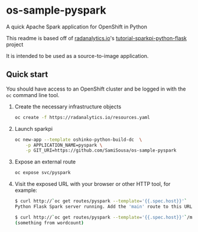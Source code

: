 # os-sample-pyspark
A quick Apache Spark application for OpenShift in Python

This readme is based off of [radanalytics.io](https://radanalytics.io)'s [tutorial-sparkpi-python-flask](https://github.com/radanalyticsio/tutorial-sparkpi-python-flask) project

It is intended to be
used as a source-to-image application.

## Quick start

You should have access to an OpenShift cluster and be logged in with the
`oc` command line tool.

1. Create the necessary infrastructure objects
   ```bash
   oc create -f https://radanalytics.io/resources.yaml
   ```

2. Launch sparkpi
   ```bash
   oc new-app --template oshinko-python-build-dc  \
       -p APPLICATION_NAME=pyspark \
       -p GIT_URI=https://github.com/SamiSousa/os-sample-pyspark
   ```

3. Expose an external route
   ```bash
   oc expose svc/pyspark
   ```

4. Visit the exposed URL with your browser or other HTTP tool, for example:
   ```bash
   $ curl http://`oc get routes/pyspark --template='{{.spec.host}}'`
   Python Flask Spark server running. Add the 'main' route to this URL to invoke the app.

   $ curl http://`oc get routes/pyspark --template='{{.spec.host}}'`/main
   (something from wordcount)
   ```
